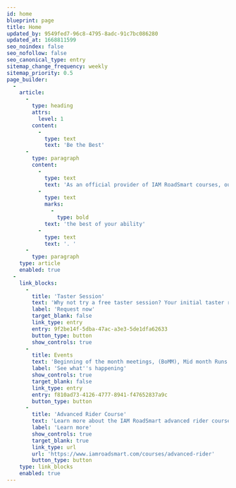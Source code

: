 ```yaml
---
id: home
blueprint: page
title: Home
updated_by: 9549fed7-96c8-4795-8adc-91c7bc086280
updated_at: 1668811599
seo_noindex: false
seo_nofollow: false
seo_canonical_type: entry
sitemap_change_frequency: weekly
sitemap_priority: 0.5
page_builder:
  -
    article:
      -
        type: heading
        attrs:
          level: 1
        content:
          -
            type: text
            text: 'Be the Best'
      -
        type: paragraph
        content:
          -
            type: text
            text: 'As an official provider of IAM RoadSmart courses, our aim is to develop your riding skills to be '
          -
            type: text
            marks:
              -
                type: bold
            text: 'the best of your ability'
          -
            type: text
            text: '. '
      -
        type: paragraph
    type: article
    enabled: true
  -
    link_blocks:
      -
        title: 'Taster Session'
        text: 'Why not try a free taster session? Your initial taster riding assessment is free so that you can experience first hand what Advanced Riding is all about before making any commitment to join us.'
        label: 'Request now'
        target_blank: false
        link_type: entry
        entry: 9f2be14f-5dba-47ac-a3e3-5de1dfa62633
        button_type: button
        show_controls: true
      -
        title: Events
        text: 'Beginning of the month meetings, (BoMM), Mid month Runs (MMR), Rideouts, social events and more.'
        label: 'See what''s happening'
        show_controls: true
        target_blank: false
        link_type: entry
        entry: f810ad73-4126-4777-8941-f47652837a9c
        button_type: button
      -
        title: 'Advanced Rider Course'
        text: 'Learn more about the IAM RoadSmart advanced rider course'
        label: 'Learn more'
        show_controls: true
        target_blank: true
        link_type: url
        url: 'https://www.iamroadsmart.com/courses/advanced-rider'
        button_type: button
    type: link_blocks
    enabled: true
---
```

